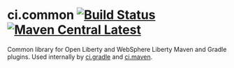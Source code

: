# ci.common [![Build Status](https://github.com/OpenLiberty/ci.common/workflows/CI/badge.svg)](https://github.com/OpenLiberty/ci.common/actions?branch=main) [![Maven Central Latest](https://maven-badges.herokuapp.com/maven-central/io.openliberty.tools/ci.common/badge.svg)](http://search.maven.org/#search%7Cgav%7C1%7Cg%3A%22io.openliberty.tools%22%20AND%20a%3A%22ci.common%22)
Common library for Open Liberty and WebSphere Liberty Maven and Gradle plugins. Used internally by [ci.gradle](https://github.com/OpenLiberty/ci.gradle) and [ci.maven](https://github.com/OpenLiberty/ci.maven).
